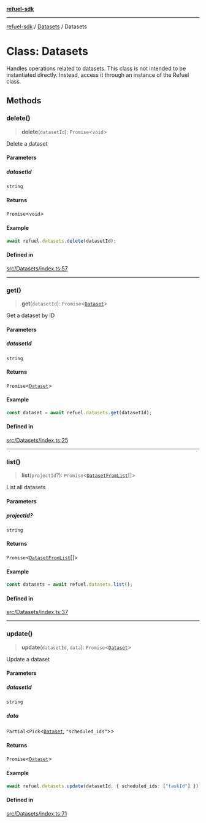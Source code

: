 [**refuel-sdk**](../../README.md)

***

[refuel-sdk](../../modules.md) / [Datasets](../README.md) / Datasets

# Class: Datasets

Handles operations related to datasets.
This class is not intended to be instantiated directly.
Instead, access it through an instance of the Refuel class.

## Methods

### delete()

> **delete**(`datasetId`): `Promise`\<`void`\>

Delete a dataset

#### Parameters

##### datasetId

`string`

#### Returns

`Promise`\<`void`\>

#### Example

```ts
await refuel.datasets.delete(datasetId);
```

#### Defined in

[src/Datasets/index.ts:57](https://github.com/refuel-ai/refuel-sdk/blob/ce96b857bf5c9f1c73e98ea4629535109c473935/src/Datasets/index.ts#L57)

***

### get()

> **get**(`datasetId`): `Promise`\<[`Dataset`](../../types/interfaces/Dataset.md)\>

Get a dataset by ID

#### Parameters

##### datasetId

`string`

#### Returns

`Promise`\<[`Dataset`](../../types/interfaces/Dataset.md)\>

#### Example

```ts
const dataset = await refuel.datasets.get(datasetId);
```

#### Defined in

[src/Datasets/index.ts:25](https://github.com/refuel-ai/refuel-sdk/blob/ce96b857bf5c9f1c73e98ea4629535109c473935/src/Datasets/index.ts#L25)

***

### list()

> **list**(`projectId`?): `Promise`\<[`DatasetFromList`](../../types/interfaces/DatasetFromList.md)[]\>

List all datasets

#### Parameters

##### projectId?

`string`

#### Returns

`Promise`\<[`DatasetFromList`](../../types/interfaces/DatasetFromList.md)[]\>

#### Example

```ts
const datasets = await refuel.datasets.list();
```

#### Defined in

[src/Datasets/index.ts:37](https://github.com/refuel-ai/refuel-sdk/blob/ce96b857bf5c9f1c73e98ea4629535109c473935/src/Datasets/index.ts#L37)

***

### update()

> **update**(`datasetId`, `data`): `Promise`\<[`Dataset`](../../types/interfaces/Dataset.md)\>

Update a dataset

#### Parameters

##### datasetId

`string`

##### data

`Partial`\<`Pick`\<[`Dataset`](../../types/interfaces/Dataset.md), `"scheduled_ids"`\>\>

#### Returns

`Promise`\<[`Dataset`](../../types/interfaces/Dataset.md)\>

#### Example

```ts
await refuel.datasets.update(datasetId, { scheduled_ids: ["taskId"] });
```

#### Defined in

[src/Datasets/index.ts:71](https://github.com/refuel-ai/refuel-sdk/blob/ce96b857bf5c9f1c73e98ea4629535109c473935/src/Datasets/index.ts#L71)
